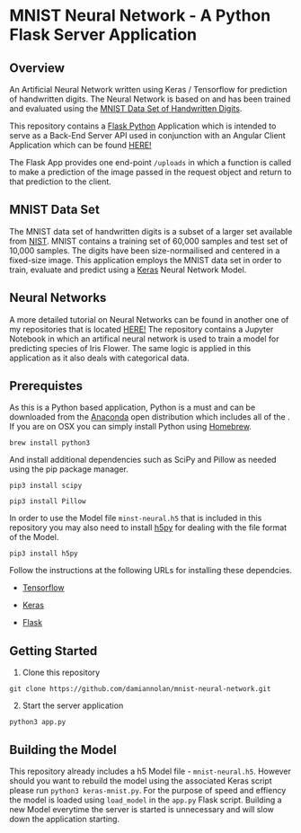 # MNIST Neural Network - A Python Flask Server Application

## Overview

An Artificial Neural Network written using Keras / Tensorflow for prediction of handwritten digits. The Neural Network is based on and has been trained and evaluated using the [MNIST Data Set of Handwritten Digits](http://yann.lecun.com/exdb/mnist/).

This repository contains a [Flask Python](http://flask.pocoo.org/) Application which is intended to serve as a Back-End Server API used in conjunction with an Angular Client Application which can be found [HERE!](https://github.com/damiannolan/mnist-ngclient) 

The Flask App provides one end-point `/uploads` in which a function is called to make a prediction of the image passed in the request object and return to that prediction to the client.

## MNIST Data Set

The MNIST data set of handwritten digits is a subset of a larger set available from [NIST](https://www.nist.gov/). MNIST contains a training set of 60,000 samples and test set of 10,000 samples. The digits have been size-normailised and centered in a fixed-size image. This application employs the MNIST data set in order to train, evaluate and predict using a [Keras](https://keras.io) Neural Network Model.

## Neural Networks

A more detailed tutorial on Neural Networks can be found in another one of my repositories that is located [HERE!](https://github.com/damiannolan/iris-neural-network) The repository contains a Jupyter Notebook in which an artifical neural network is used to train a model for predicting species of Iris Flower. The same logic is applied in this application as it also deals with categorical data.

## Prerequistes

As this is a Python based application, Python is a must and can be downloaded from the [Anaconda](https://www.anaconda.com/download/) open distribution which includes all of the . If you are on OSX you can simply install Python using [Homebrew](https://brew.sh/).
```
brew install python3
```

And install additional dependencies such as SciPy and Pillow as needed using the pip package manager.

```
pip3 install scipy
```

```
pip3 install Pillow
```

In order to use the Model file `minst-neural.h5` that is included in this repository you may also need to install [h5py](http://docs.h5py.org/en/latest/build.html) for dealing with the file format of the Model.

```
pip3 install h5py
```

Follow the instructions at the following URLs for installing these dependcies.

- [Tensorflow](https://www.tensorflow.org/install)

- [Keras](https://keras.io)

- [Flask](http://flask.pocoo.org/)

## Getting Started

1. Clone this repository

```
git clone https://github.com/damiannolan/mnist-neural-network.git
```

2. Start the server application

```
python3 app.py
```

## Building the Model

This repository already includes a h5 Model file - `mnist-neural.h5`. However should you want to rebuild the model using the associated Keras script please run `python3 keras-mnist.py`. For the purpose of speed and effiency the model is loaded using `load_model` in the `app.py` Flask script. Building a new Model everytime the server is started is unnecessary and will slow down the application starting.
